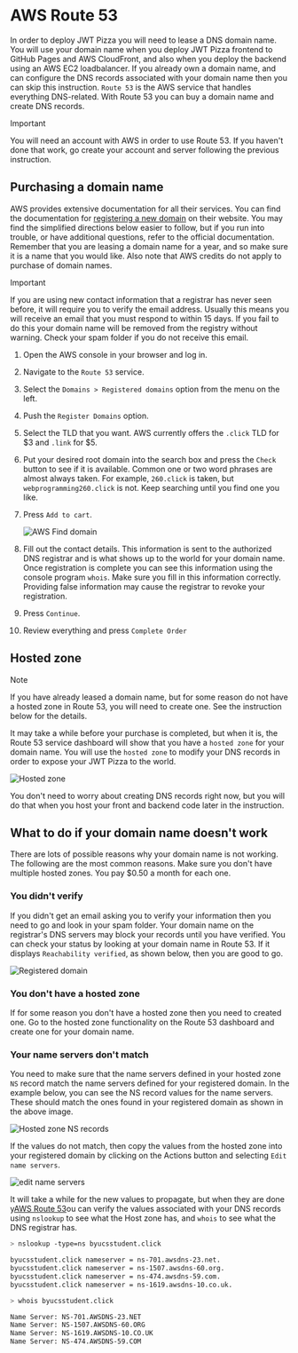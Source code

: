 # AWS Route 53

In order to deploy JWT Pizza you will need to lease a DNS domain name. You will use your domain name when you deploy JWT Pizza frontend to GitHub Pages and AWS CloudFront, and also when you deploy the backend using an AWS EC2 loadbalancer. If you already own a domain name, and can configure the DNS records associated with your domain name then you can skip this instruction. `Route 53` is the AWS service that handles everything DNS-related. With Route 53 you can buy a domain name and create DNS records.

> [!IMPORTANT]
>
> You will need an account with AWS in order to use Route 53. If you haven't done that work, go create your account and server following the previous instruction.

## Purchasing a domain name

AWS provides extensive documentation for all their services. You can find the documentation for [registering a new domain](https://docs.aws.amazon.com/Route53/latest/DeveloperGuide/domain-register.html) on their website. You may find the simplified directions below easier to follow, but if you run into trouble, or have additional questions, refer to the official documentation. Remember that you are leasing a domain name for a year, and so make sure it is a name that you would like. Also note that AWS credits do not apply to purchase of domain names.

> [!IMPORTANT]
>
> If you are using new contact information that a registrar has never seen before, it will require you to verify the email address. Usually this means you will receive an email that you must respond to within 15 days. If you fail to do this your domain name will be removed from the registry without warning. Check your spam folder if you do not receive this email.

1. Open the AWS console in your browser and log in.
1. Navigate to the `Route 53` service.
1. Select the `Domains > Registered domains` option from the menu on the left.
1. Push the `Register Domains` option.
1. Select the TLD that you want. AWS currently offers the `.click` TLD for $3 and `.link` for $5.
1. Put your desired root domain into the search box and press the `Check` button to see if it is available. Common one or two word phrases are almost always taken. For example, `260.click` is taken, but `webprogramming260.click` is not. Keep searching until you find one you like.
1. Press `Add to cart`.

   ![AWS Find domain](webServerAWSFindDomain.png)

1. Fill out the contact details. This information is sent to the authorized DNS registrar and is what shows up to the world for your domain name. Once registration is complete you can see this information using the console program `whois`. Make sure you fill in this information correctly. Providing false information may cause the registrar to revoke your registration.
1. Press `Continue`.
1. Review everything and press `Complete Order`

## Hosted zone

> [!NOTE]
>
> If you have already leased a domain name, but for some reason do not have a hosted zone in Route 53, you will need to create one. See the instruction below for the details.

It may take a while before your purchase is completed, but when it is, the Route 53 service dashboard will show that you have a `hosted zone` for your domain name. You will use the `hosted zone` to modify your DNS records in order to expose your JWT Pizza to the world.

![Hosted zone](hostedZone.png)

You don't need to worry about creating DNS records right now, but you will do that when you host your front and backend code later in the instruction.

## What to do if your domain name doesn't work

There are lots of possible reasons why your domain name is not working. The following are the most common reasons. Make sure you don't have multiple hosted zones. You pay $0.50 a month for each one.

### You didn't verify

If you didn't get an email asking you to verify your information then you need to go and look in your spam folder. Your domain name on the registrar's DNS servers may block your records until you have verified. You can check your status by looking at your domain name in Route 53. If it displays `Reachability verified`, as shown below, then you are good to go.

![Registered domain](registeredDomain.png)

### You don't have a hosted zone

If for some reason you don't have a hosted zone then you need to created one. Go to the hosted zone functionality on the Route 53 dashboard and create one for your domain name.

### Your name servers don't match

You need to make sure that the name servers defined in your hosted zone `NS` record match the name servers defined for your registered domain. In the example below, you can see the NS record values for the name servers. These should match the ones found in your registered domain as shown in the above image.

![Hosted zone NS records](hostedZoneNsRecord.png)

If the values do not match, then copy the values from the hosted zone into your registered domain by clicking on the Actions button and selecting `Edit name servers`.

![edit name servers](editNameServers.png)

It will take a while for the new values to propagate, but when they are done y[AWS Route 53](awsRoute53/awsRoute53.md)ou can verify the values associated with your DNS records using `nslookup` to see what the Host zone has, and `whois` to see what the DNS registrar has.

```sh
> nslookup -type=ns byucsstudent.click

byucsstudent.click nameserver = ns-701.awsdns-23.net.
byucsstudent.click nameserver = ns-1507.awsdns-60.org.
byucsstudent.click nameserver = ns-474.awsdns-59.com.
byucsstudent.click nameserver = ns-1619.awsdns-10.co.uk.
```

```sh
> whois byucsstudent.click

Name Server: NS-701.AWSDNS-23.NET
Name Server: NS-1507.AWSDNS-60.ORG
Name Server: NS-1619.AWSDNS-10.CO.UK
Name Server: NS-474.AWSDNS-59.COM
```

